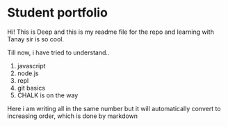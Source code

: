 # Student portfolio
Hi! This is Deep and this is my readme file for the repo and learning with Tanay sir is so cool.

Till now, i have tried to understand..
1. javascript
1. node.js
1. repl
1. git basics
1. CHALK is on the way

Here i am writing all in the same number but it will automatically convert to increasing order, which is done by markdown